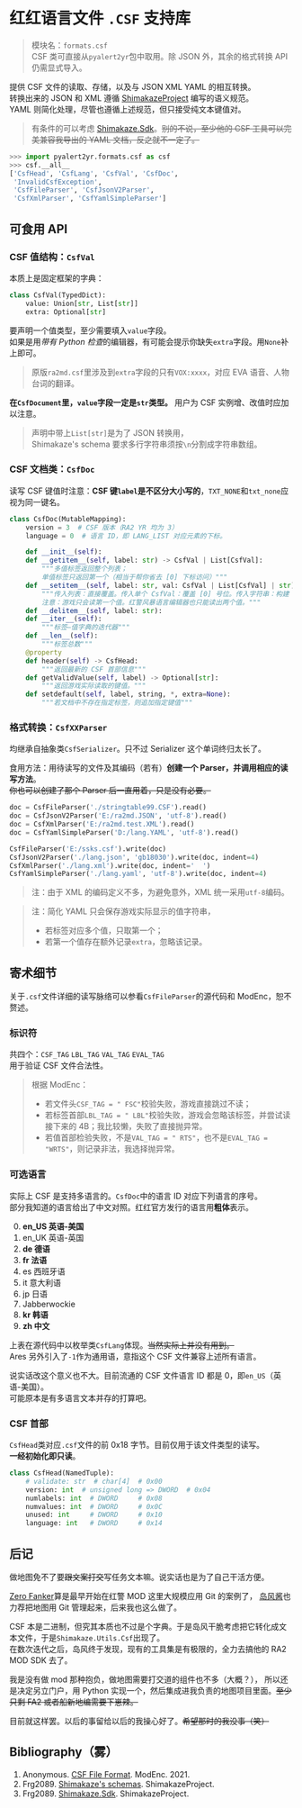 # 红红语言文件 `.CSF` 支持库

> 模块名：`formats.csf`  
> CSF 类可直接从`pyalert2yr`包中取用。除 JSON 外，其余的格式转换 API 仍需显式导入。

提供 CSF 文件的读取、存储，以及与 JSON XML YAML 的相互转换。  
转换出来的 JSON 和 XML 遵循 [ShimakazeProject](https://github.com/ShimakazeProject) 编写的语义规范。  
YAML 则简化处理，尽管也遵循上述规范，但只接受纯文本键值对。

> 有条件的可以考虑 [Shimakaze.Sdk](#bibliography雾)。~~别的不说，至少他的 CSF 工具可以完美兼容我导出的 YAML 文档，反之就不一定了。~~  

```python
>>> import pyalert2yr.formats.csf as csf
>>> csf.__all__
['CsfHead', 'CsfLang', 'CsfVal', 'CsfDoc',
 'InvalidCsfException',
 'CsfFileParser', 'CsfJsonV2Parser',
 'CsfXmlParser', 'CsfYamlSimpleParser']
```

## 可食用 API

### CSF 值结构：`CsfVal`
本质上是固定框架的字典：
```python
class CsfVal(TypedDict):
    value: Union[str, List[str]]
    extra: Optional[str]
```
要声明一个值类型，至少需要填入`value`字段。  
如果是用*带有 Python 检查*的编辑器，有可能会提示你缺失`extra`字段。用`None`补上即可。
> 原版`ra2md.csf`里涉及到`extra`字段的只有`VOX:xxxx`，对应 EVA 语音、人物台词的翻译。

**在`CsfDocument`里，`value`字段一定是`str`类型。** 用户为 CSF 实例增、改值时应加以注意。

> 声明中带上`List[str]`是为了 JSON 转换用，  
> Shimakaze's schema 要求多行字符串须按`\n`分割成字符串数组。

### CSF 文档类：`CsfDoc`
读写 CSF 键值时注意：**CSF 键`label`是不区分大小写的**，`TXT_NONE`和`txt_none`应视为同一键名。
```python
class CsfDoc(MutableMapping):
    version = 3  # CSF 版本（RA2 YR 均为 3）
    language = 0  # 语言 ID，即 LANG_LIST 对应元素的下标。

    def __init__(self):
    def __getitem__(self, label: str) -> CsfVal | List[CsfVal]:
        """多值标签返回整个列表；
        单值标签只返回第一个（相当于帮你省去 [0] 下标访问）"""
    def __setitem__(self, label: str, val: CsfVal | List[CsfVal] | str):
        """传入列表：直接覆盖。传入单个 CsfVal：覆盖 [0] 号位。传入字符串：构建 CsfVal 并赋值。
        注意：游戏只会读第一个值。红警风暴语言编辑器也只能读出两个值。"""
    def __delitem__(self, label: str):
    def __iter__(self):
        """标签—值字典的迭代器"""
    def __len__(self):
        """标签总数"""
    @property
    def header(self) -> CsfHead:
        """返回最新的 CSF 首部信息"""
    def getValidValue(self, label) -> Optional[str]:
        """返回游戏实际读取的键值。"""
    def setdefault(self, label, string, *, extra=None):
        """若文档中不存在指定标签，则追加指定键值"""
```

### 格式转换：`CsfXXParser`
均继承自抽象类`CsfSerializer`。只不过 Serializer 这个单词终归太长了。

食用方法：用待读写的文件及其编码（若有）**创建一个 Parser，并调用相应的读写方法**。  
~~你也可以创建了那个 Parser 后一直用着，只是没有必要。~~

```python
doc = CsfFileParser('./stringtable99.CSF').read()
doc = CsfJsonV2Parser('E:/ra2md.JSON', 'utf-8').read()
doc = CsfXmlParser('E:/ra2md.test.XML').read()
doc = CsfYamlSimpleParser('D:/lang.YAML', 'utf-8').read()
```
```python
CsfFileParser('E:/ssks.csf').write(doc)
CsfJsonV2Parser('./lang.json', 'gb18030').write(doc, indent=4)
CsfXmlParser('./lang.xml').write(doc, indent='  ')
CsfYamlSimpleParser('./lang.yaml', 'utf-8').write(doc, indent=4)
```

> 注：由于 XML 的编码定义不多，为避免意外，XML 统一采用`utf-8`编码。

> 注：简化 YAML 只会保存游戏实际显示的值字符串，
> - 若标签对应多个值，只取第一个；
> - 若第一个值存在额外记录`extra`，忽略该记录。

## 寄术细节

关于`.csf`文件详细的读写脉络可以参看`CsfFileParser`的源代码和 ModEnc，恕不赘述。

### 标识符 
共四个：`CSF_TAG` `LBL_TAG` `VAL_TAG` `EVAL_TAG`  
用于验证 CSF 文件合法性。

> 根据 ModEnc：
> - 若文件头`CSF_TAG = " FSC"`校验失败，游戏直接跳过不读；
> - 若标签首部`LBL_TAG = " LBL"`校验失败，游戏会忽略该标签，并尝试读接下来的 4B；我比较懒，失败了直接抛异常。
> - 若值首部检验失败，不是`VAL_TAG = " RTS"`，也不是`EVAL_TAG = "WRTS"`，则记录非法，我选择抛异常。

### 可选语言
实际上 CSF 是支持多语言的。`CsfDoc`中的语言 ID 对应下列语言的序号。  
部分我知道的语言给出了中文对照。红红官方发行的语言用**粗体**表示。

0. **en_US  英语-美国**
1. en_UK  英语-英国
2. **de    德语**
3. **fr    法语**
4. es    西班牙语
5. it    意大利语
6. jp    日语
7. Jabberwockie
8. **kr    韩语**
9. **zh    中文**

上表在源代码中以枚举类`CsfLang`体现。~~当然实际上并没有用到。~~  
Ares 另外引入了`-1`作为通用语，意指这个 CSF 文件兼容上述所有语言。

说实话改这个意义也不大。目前流通的 CSF 文件语言 ID 都是 0，即`en_US`（英语-美国）。  
可能原本是有多语言文本并存的打算吧。

### CSF 首部

`CsfHead`类对应`.csf`文件的前 0x18 字节。目前仅用于该文件类型的读写。  
**一经初始化即只读**。

```python
class CsfHead(NamedTuple):
    # validate: str  # char[4]  # 0x00
    version: int  # unsigned long => DWORD  # 0x04
    numlabels: int  # DWORD     # 0x08
    numvalues: int  # DWORD     # 0x0C
    unused: int     # DWORD     # 0x10
    language: int   # DWORD     # 0x14
```

## 后记

做地图免不了要~~跟文案打交~~写任务文本嘛。说实话也是为了自己干活方便。  

[Zero Fanker](https://github.com/Zero-Fanker)算是最早开始在红警 MOD 这里大规模应用 Git 的案例了，
[岛风酱](https://github.com/frg2089)也力荐把地图用 Git 管理起来，后来我也这么做了。  

CSF 本是二进制，但究其本质也不过是个字典。于是岛风干脆考虑把它转化成文本文件，于是`Shimakaze.Utils.Csf`出现了。  
在数次迭代之后，岛风终于发现，现有的工具集是有极限的，全力去搞他的 RA2 MOD SDK 去了。  

我是没有做 mod 那种抱负，做地图需要打交道的组件也不多（大概？），
所以还是决定另立门户，用 Python 实现一个，然后集成进我负责的地图项目里面。~~至少只剩 FA2 或者船新地编需要下崽辣。~~

目前就这样罢。以后的事留给以后的我操心好了。~~希望那时的我没事（笑）~~

## Bibliography（雾）
1. Anonymous. [CSF File Format](https://modenc.renegadeprojects.com/CSF_File_Format). ModEnc. 2021.
2. Frg2089. [Shimakaze's schemas](https://github.com/ShimakazeProject/Schemas). ShimakazeProject.
3. Frg2089. [Shimakaze.Sdk](https://github.com/ShimakazeProject/Shimakaze.Sdk). ShimakazeProject.
